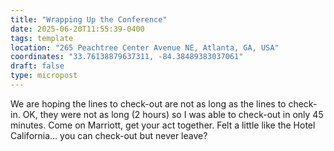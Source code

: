 ```yaml
---
title: "Wrapping Up the Conference"
date: 2025-06-20T11:55:39-0400
tags: template
location: "265 Peachtree Center Avenue NE, Atlanta, GA, USA"
coordinates: "33.76138879637311, -84.38489383037061"
draft: false
type: micropost
---
```

We are hoping the lines to check-out are not as long as the lines to check-in.  OK, they were not as long (2 hours) so I was able to check-out in only 45 minutes.  Come on Marriott, get your act together.  Felt a little like the Hotel California... you can check-out but never leave?  